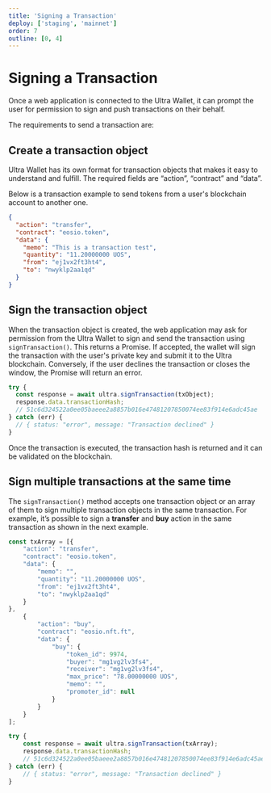 ```yaml
---
title: 'Signing a Transaction'
deploy: ['staging', 'mainnet']
order: 7
outline: [0, 4]
---
```


# Signing a Transaction

Once a web application is connected to the Ultra Wallet, it can prompt the user for permission to sign and push transactions on their behalf.

The requirements to send a transaction are:

## Create a transaction object

Ultra Wallet has its own format for transaction objects that makes it easy to understand and fulfill. The required fields are “action”, “contract” and “data”.

Below is a transaction example to send tokens from a user's blockchain account to another one.

```JSON
{
  "action": "transfer",
  "contract": "eosio.token",
  "data": {
    "memo": "This is a transaction test",
    "quantity": "11.20000000 UOS",
    "from": "ej1vx2ft3ht4",
    "to": "nwyklp2aa1qd"
  }
}
```

## Sign the transaction object

When the transaction object is created, the web application may ask for permission from the Ultra Wallet to sign and send the transaction using `signTransaction()`. This returns a Promise. If accepted, the wallet will sign the transaction with the user's private key and submit it to the Ultra blockchain. Conversely, if the user declines the transaction or closes the window, the Promise will return an error.

```JavaScript
try {
  const response = await ultra.signTransaction(txObject);
  response.data.transactionHash;
  // 51c6d324522a0ee05baeee2a8857b016e47481207850074ee83f914e6adc45ae
} catch (err) {
  // { status: "error", message: "Transaction declined" }
}
```

Once the transaction is executed, the transaction hash is returned and it can be validated on the blockchain.

## Sign multiple transactions at the same time

The `signTransaction()` method accepts one transaction object or an array of them to sign multiple transaction objects in the same transaction. For example, it’s possible to sign a **transfer** and **buy** action in the same transaction as shown in the next example.

```JavaScript
const txArray = [{
    "action": "transfer",
    "contract": "eosio.token",
    "data": {
        "memo": "",
        "quantity": "11.20000000 UOS",
        "from": "ej1vx2ft3ht4",
        "to": "nwyklp2aa1qd"
    }
},
    {
        "action": "buy",
        "contract": "eosio.nft.ft",
        "data": {
            "buy": {
                "token_id": 9974,
                "buyer": "mg1vg2lv3fs4",
                "receiver": "mg1vg2lv3fs4",
                "max_price": "78.00000000 UOS",
                "memo": "",
                "promoter_id": null
            }
        }
    }
];

try {
    const response = await ultra.signTransaction(txArray);
    response.data.transactionHash;
    // 51c6d324522a0ee05baeee2a8857b016e47481207850074ee83f914e6adc45ae
} catch (err) {
    // { status: "error", message: "Transaction declined" }
}
```
